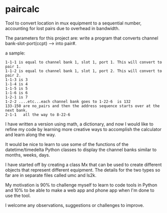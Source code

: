 # paircalc
Tool to convert location in mux equipment to a sequential number, accounting for lost pairs due to overhead in bandwidth.

The parameters for this project are: write a program that converts channel bank-slot-port(ccpt) --> into pair#. 

a sample:

    1-1-1 is equal to channel bank 1, slot 1, port 1. This will convert to pair 1. 
    1-1-2 is equal to channel bank 1, slot 1, port 2. This will convert to pair 2.
    1-1-3 is 3
    1-1-4 is 4
    1-1-5 is 5
    1-1-6 is 6
    1-2-1 is 7
    1-2-2 ....etc...each channel bank goes to 1-22-6  is 132
    133-150 are no_pairs and then the address sequence starts over at the next bank.
    2-1-1   all the way to 8-22-6
    
I have written a version using math, a dictionary, and now I would like to refine my code by learning more creative ways to accomplish the calculator and learn along the way. 

It would be nice to learn to use some of the functions of the datetime/timedelta Python classes to display the channel banks similar to months, weeks, days. 

I have started off by creating a class Mx that can be used to create different objects that represent different equipment. The details for the two types so far are in separate files called umc and ls2k.

My motivation is 90% to challenge myself to learn to code tools in Python and 10% to be able to make a web app and phone app when I'm done to use the tool. 

I welcome any observations, suggestions or challenges to improve.
 
